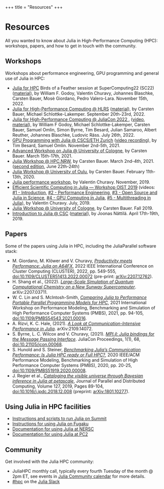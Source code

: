 +++
title = "Resources"
+++

# Resources

All you wanted to know about Julia in High-Performance Computing (HPC): workshops, papers,
and how to get in touch with the community.

## Workshops

Workshops about performance engineering, GPU programming and general use of Julia in HPC:

* [Julia for HPC](https://sc22.supercomputing.org/presentation/?id=bof136&sess=sess309)
  Birds of a Feather session at SuperComputing22 (SC22)
  ([material](https://github.com/JuliaParallel/julia-hpc-bof-sc22)), by William F. Godoy,
  Valentin Churavy, Johannes Blaschke, Carsten Bauer, Mosè Giordano, Pedro Valero-Lara. November 15th,
  2022.
* [Julia for High-Performance Computing @ HLRS](https://www.hlrs.de/training/2022/julia)
  ([material](https://github.com/carstenbauer/JuliaHLRS22)), by Carsten Bauer, Michael Schlottke-Lakemper. September 20th-23rd, 2022.
* [Julia for High-Performance Computing @ JuliaCon 2022
  ](https://live.juliacon.org/talk/LUWYRJ),
  ([video](https://www.youtube.com/watch?v=fog1x9rs71Q),
  [material](https://github.com/JuliaParallel/juliacon-2022-julia-for-hpc-minisymposium)),
  by William F Godoy, Michael Schlottke-Lakemper, Carsten Bauer, Samuel Omlin, Simon Byrne, Tim Besard,
  Julian Samaroo, Albert Reuther, Johannes Blaschke, Ludovic
  Räss. July 26th, 2022.
* [GPU Programming with Julia @ CSCS/ETH Zurich](https://github.com/omlins/julia-gpu-course)
  ([video recording](https://youtu.be/LmM2QmYw_NM)), by Tim Besard, Samuel Omlin. November
  2nd-5th, 2021.
* [Advanced Workshop on Julia @ University of Cologne](https://github.com/carstenbauer/JuliaCologne21),
  by Carsten Bauer. March 15th-17th, 2021.
* [Julia Workshop @ HPC.NRW](https://github.com/carstenbauer/JuliaNRW21),
  by Carsten Bauer. March 2nd-4th, 2021. ([second edition](https://github.com/carstenbauer/JuliaNRWSS21), June 22th-24th)
* [Julia Workshop @ University of Oulu](https://github.com/carstenbauer/JuliaOulu20),
  by Carsten Bauer. February 11th-13th, 2020.
* [Julia performance
  workshop](https://github.com/vchuravy/julia-performance/tree/a1c77e92033c0ef3f58a360978ac2d3b08745ba8),
  by Valentin Churavy.  November, 2019.
* [Efficient Scientific Computing in Julia — Workshop OIST
  2019](https://github.com/JuliaLabs/Workshop-OIST) (videos: [#1 -
  Introduction](https://www.youtube.com/watch?v=uWlfFn5U0WA), [#2 - Performance
  Engineering](https://www.youtube.com/watch?v=Vm8ZoyM3kqw), [#3 - Open Source and Julia in
  Science](https://www.youtube.com/watch?v=iCeg795IZq0), [#4 - GPU Computing in
  Julia](https://www.youtube.com/watch?v=7Yq1UyncDNc), [#5 - Multithreading in
  Julia](https://www.youtube.com/watch?v=dewQHIaATGE)), by Valentin Churavy. July, 2019.
* [Julia Workshop @ University of Cologne](https://github.com/carstenbauer/JuliaWorkshop19),
  by Carsten Bauer. Fall 2019.
* [Introduction to Julia @ CSC](https://www.csc.fi/web/training/-/julia_intro_2019)
  ([material](https://github.com/csc-training/julia-introduction/)), by Joonas
  Nättilä. April 17th-19th, 2019.

## Papers

Some of the papers using Julia in HPC, including the JuliaParallel software stack:

* M. Giordano, M. Klöwer and V. Churavy, _[Productivity meets Performance: Julia on
  A64FX](https://ieeexplore.ieee.org/document/9912702)_, 2022 IEEE International Conference
  on Cluster Computing (CLUSTER), 2022, pp. 549-555,
  [doi:10.1109/CLUSTER51413.2022.00072](https://doi.org/10.1109/CLUSTER51413.2022.00072)
  (pre-print: [arXiv:2207.12762](https://arxiv.org/abs/2207.12762)).
* H. Shang et al., (2022). _[Large-Scale Simulation of Quantum Computational Chemistry on a
  New Sunway Supercomputer](https://arxiv.org/abs/2207.03711)_. arXiv:2207.03711.
* W. C. Lin and S. McIntosh-Smith, _[Comparing Julia to Performance Portable Parallel
  Programming Models for HPC](https://ieeexplore.ieee.org/document/9652798)_, 2021
  International Workshop on Performance Modeling, Benchmarking and Simulation of High
  Performance Computer Systems (PMBS), 2021, pp. 94-105,
  [doi:10.1109/PMBS54543.2021.00016](https://doi.org/10.1109/PMBS54543.2021.00016).
* A. Rizvi, K. C. Hale, (2021). _[A Look at Communication-Intensive Performance in
  Julia](https://arxiv.org/abs/2109.14072)_. arXiv:2109.14072.
* S. Byrne, L. C. Wilcox and V. Churavy, (2021). _[MPI.jl: Julia bindings for the Message
  Passing Interface](https://proceedings.juliacon.org/papers/10.21105/jcon.00068)_. JuliaCon
  Proceedings, 1(1), 68, [doi:10.21105/jcon.00068](https://doi.org/10.21105/jcon.00068).
* S. Hunold and S. Steiner, _[Benchmarking Julia’s Communication Performance: Is Julia HPC
  ready or Full HPC?](https://ieeexplore.ieee.org/document/9307882)_, 2020 IEEE/ACM
  Performance Modeling, Benchmarking and Simulation of High Performance Computer Systems
  (PMBS), 2020, pp. 20-25,
  [doi:10.1109/PMBS51919.2020.00008](https://doi.org/10.1109/PMBS51919.2020.00008).
* J. Regier et al., _[Cataloging the visible universe through Bayesian inference in Julia at
  petascale](https://www.sciencedirect.com/science/article/pii/S0743731518304672)_, Journal
  of Parallel and Distributed Computing, Volume 127, 2019, Pages 89-104,
  [doi:10.1016/j.jpdc.2018.12.008](https://doi.org/10.1016/j.jpdc.2018.12.008) (preprint:
  [arXiv:1801.10277](https://arxiv.org/abs/1801.10277)).
  <!-- For some reason Xranklin seems to duplicate the character after the last `)` if it's
	   only one, so we put something else to work around this bug. -->

## Using Julia in HPC facilities

* [Instructions and scripts to run Julia on
  Summit](https://github.com/JuliaLabs/julia-on-summit)
* [Instructions for using Julia on Fugaku](https://github.com/giordano/julia-on-fugaku/)
* [Documentation for using Julia at
  NERSC](https://docs.nersc.gov/development/languages/julia/)
* [Documentation for using Julia at PC2](https://uni-paderborn.atlassian.net/wiki/spaces/PC2DOK/pages/12878307/Julia)

## Community

Get involved with the Julia HPC community:

* JuliaHPC monthly call, typically every fourth Tuesday of the month @ 2pm ET, see events in
  [Julia Community calendar](https://julialang.org/community/#events) for more details.
* [#hpc](https://julialang.slack.com/archives/CBFP2PTTR) on the [Julia Slack](https://julialang.org/slack/)
